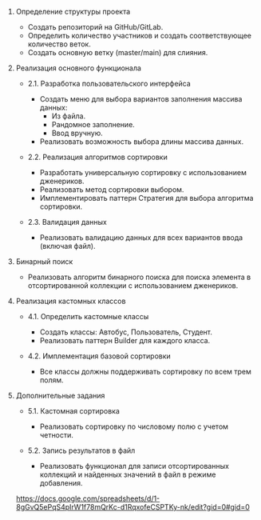 1. Определение структуры проекта
   - Создать репозиторий на GitHub/GitLab.
   - Определить количество участников и создать соответствующее количество веток.
   - Создать основную ветку (master/main) для слияния.

2. Реализация основного функционала
   - 2.1. Разработка пользовательского интерфейса
     - Создать меню для выбора вариантов заполнения массива данных:
       - Из файла.
       - Рандомное заполнение.
       - Ввод вручную.
     - Реализовать возможность выбора длины массива данных.

   - 2.2. Реализация алгоритмов сортировки
     - Разработать универсальную сортировку с использованием дженериков.
     - Реализовать метод сортировки выбором.
     - Имплементировать паттерн Стратегия для выбора алгоритма сортировки.

   - 2.3. Валидация данных
     - Реализовать валидацию данных для всех вариантов ввода (включая файл).

3. Бинарный поиск
   - Реализовать алгоритм бинарного поиска для поиска элемента в отсортированной коллекции с использованием дженериков.

4. Реализация кастомных классов
   - 4.1. Определить кастомные классы
     - Создать классы: Автобус, Пользователь, Студент.
     - Реализовать паттерн Builder для каждого класса.

   - 4.2. Имплементация базовой сортировки
     - Все классы должны поддерживать сортировку по всем трем полям.

5. Дополнительные задания
   - 5.1. Кастомная сортировка
     - Реализовать сортировку по числовому полю с учетом четности.
  
   - 5.2. Запись результатов в файл
     - Реализовать функционал для записи отсортированных коллекций и найденных значений в файл в режиме добавления.
    
   https://docs.google.com/spreadsheets/d/1-8gGvQ5ePqS4pIrW1f78mQrKc-d1RqxofeCSPTKy-nk/edit?gid=0#gid=0
